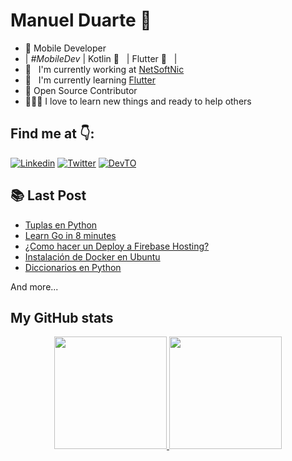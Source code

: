 # Manuel Duarte 🤖

- 💬 Mobile Developer
- | *#MobileDev* | Kotlin 💜 &nbsp; | Flutter 💙 &nbsp; |
- 🏢 &nbsp; I'm currently working at [NetSoftNic]()
- 📖 &nbsp; I'm currently learning [Flutter](https://github.com/flutter/flutter)
- 📝 Open Source Contributor
- 👨🏻‍💻 I love to learn new things and ready to help others

## Find me at 👇:

[![Linkedin](https://img.shields.io/badge/Linkedin-0077B5?style=for-the-badge&logo=linkedin&logoColor=white)](https://www.linkedin.com/in/manuelduarte077/)
[![Twitter](https://img.shields.io/badge/Twitter-1DA1F2?style=for-the-badge&logo=twitter&logoColor=white)](https://twitter.com/manuelduarte077)
[![DevTO](https://img.shields.io/badge/DevTO-080808?style=for-the-badge&logo=dev.to&logoColor=white)](https://twitter.com/manuelduarte077)

## 📚 Last Post

<!-- YT:START -->
- [Tuplas en Python](https://dev.to/manuelduarte077/tuplas-en-python-tuple-5e52)
- [Learn Go in 8 minutes ](https://dev.to/manuelduarte077/learn-go-in-8-minutes-59ph)
- [¿Como hacer un Deploy a Firebase Hosting?](https://dev.to/manuelduarte077/como-hacer-un-deploy-a-firebase-hosting-1d1j)
- [Instalación de Docker en Ubuntu](https://dev.to/manuelduarte077/instalacion-de-docker-en-ubuntu-4mhf)
- [Diccionarios en Python](https://dev.to/manuelduarte077/diccionarios-en-python-4h3n)
<!-- YT:END -->

And more...

## My GitHub stats

<p align="center">
  <a href="https://github.com/manuelduarte077">
    <img height="180em" src="https://github-readme-stats-eight-theta.vercel.app/api?username=manuelduarte077&show_icons=true&theme=vue&count_private=true"/>
    <img height="180em" src="https://github-readme-stats-eight-theta.vercel.app/api/top-langs/?username=manuelduarte077&layout=compact&langs_count=8&theme=vue&count_private=true"/>
  </a>  
</p>

<!--START_SECTION:waka-->
<!--END_SECTION:waka-->
